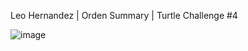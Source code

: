Leo Hernandez | Orden Summary | Turtle Challenge #4

![image](https://github.com/user-attachments/assets/75886105-1b67-41da-87c1-2727756bb5a6)
